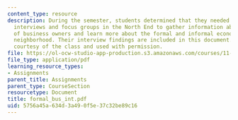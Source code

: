 ```yaml
---
content_type: resource
description: During the semester, students determined that they needed to conduct
  interviews and focus groups in the North End to gather information about the perspective
  of business owners and learn more about the formal and informal economies of the
  neighborhood. Their interview findings are included in this document. All work is
  courtesy of the class and used with permission.
file: https://ol-ocw-studio-app-production.s3.amazonaws.com/courses/11-945-springfield-studio-fall-2005/5756a45a634d3a490f5e37c32be89c16_formal_bus_int.pdf
file_type: application/pdf
learning_resource_types:
- Assignments
parent_title: Assignments
parent_type: CourseSection
resourcetype: Document
title: formal_bus_int.pdf
uid: 5756a45a-634d-3a49-0f5e-37c32be89c16
---
```

